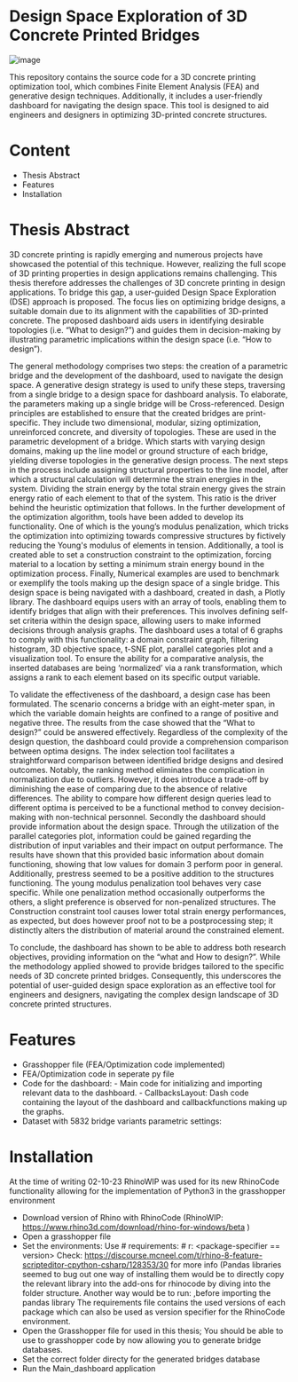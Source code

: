 # Design Space Exploration of 3D Concrete Printed Bridges
![image](https://github.com/DennisHollanders/Design-Space-Exploration-of-3D-Concrete-Printed-Bridges/assets/67959863/c8cc8ccd-ee1d-465d-a3ca-382c2fe14db3)

This repository contains the source code for a 3D concrete printing optimization tool, which combines Finite Element Analysis (FEA) and generative design techniques. Additionally, it includes a user-friendly dashboard for navigating the design space. This tool is designed to aid engineers and designers in optimizing 3D-printed concrete structures.

# Content 
- Thesis Abstract 
- Features
- Installation

# Thesis Abstract
3D concrete printing is rapidly emerging and numerous projects have showcased the potential of this technique. However, realizing the full scope of 3D printing properties in design applications remains challenging. This thesis therefore addresses the challenges of 3D concrete printing in design applications. To bridge this gap, a user-guided Design Space Exploration (DSE) approach is proposed. The focus lies on optimizing bridge designs, a suitable domain due to its alignment with the capabilities of 3D-printed concrete. The proposed dashboard aids users in identifying desirable topologies (i.e. “What to design?”) and guides them in decision-making by illustrating parametric implications within the design space (i.e. “How to design”).

The general methodology comprises two steps: the creation of a parametric bridge and the development of the dashboard, used to navigate the design space. A generative design strategy is used to unify these steps, traversing from a single bridge to a design space for dashboard analysis. To elaborate, the parameters making up a single bridge will be Cross-referenced. 
Design principles are established to ensure that the created bridges are print-specific. They include two dimensional, modular, sizing optimization, unreinforced concrete, and diversity  of topologies. These are used in the parametric development of a bridge. Which starts with varying design domains, making up the line model or ground structure of each bridge, yielding diverse topologies in the generative design process. The next steps in the process include assigning structural properties to the line model, after which a structural calculation will determine the strain energies in the system. Dividing the strain energy by the total strain energy gives the strain energy ratio of each element to that of the system. This ratio is the driver behind the heuristic optimization that follows. In the further development of the optimization algorithm, tools have been added to develop its functionality. One of which is the young’s modulus penalization, which tricks the optimization into optimizing towards compressive structures by fictively reducing the Young's modulus of elements in tension. Additionally, a tool is created able to set a construction constraint to the optimization, forcing material to a location by setting a minimum strain energy bound in the optimization process. Finally, Numerical examples are used to benchmark or exemplify the tools making up the design space of a single bridge.
This design space is being navigated with a dashboard, created in dash, a Plotly library. The dashboard equips users with an array of tools, enabling them to identify bridges that align with their preferences. This involves defining self-set criteria within the design space, allowing users to make informed decisions through analysis graphs. The dashboard uses a total of 6 graphs to comply with this functionality: a domain constraint graph, filtering histogram, 3D objective space, t-SNE plot, parallel categories plot and a visualization tool. To ensure the ability for a comparative analysis, the inserted databases are being ‘normalized’ via a rank transformation, which assigns a rank to each element based on its specific output variable. 

To validate the effectiveness of the dashboard, a design case has been formulated. The scenario concerns a bridge with an eight-meter span, in which the variable domain heights are confined to a range of positive and negative three.
The results from the case showed that the “What to design?” could be answered effectively. Regardless of the complexity of the design question, the dashboard could provide a comprehension comparison between optima designs. The index selection tool facilitates a straightforward comparison between identified bridge designs and desired outcomes. Notably, the ranking method eliminates the complication in normalization due to outliers. However, it does introduce a trade-off by diminishing the ease of comparing due to the absence of relative differences. The ability to compare how different design queries lead to different optima is perceived to be a functional method to convey decision-making with non-technical personnel. 
Secondly the dashboard should provide information about the design space. Through the utilization of the parallel categories plot, information could be gained regarding the distribution of input variables and their impact on output performance. The results have shown that this provided basic information about domain functioning, showing that low values for domain 3 perform poor in general. Additionally, prestress seemed to be a positive addition to the structures functioning. The young modulus penalization tool behaves very case specific. While one penalization method occasionally outperforms the others, a slight preference is observed for non-penalized structures. The Construction constraint tool causes lower total strain energy performances, as expected, but does however proof not to be a postprocessing step; it distinctly alters the distribution of material around the constrained element.

To conclude, the dashboard has shown to be able to address both research objectives, providing information on the “what and How to design?”. While the methodology applied showed to provide bridges tailored to the specific needs of 3D concrete printed bridges. Consequently, this underscores the potential of user-guided design space exploration as an effective tool for engineers and designers, navigating the complex design landscape of 3D concrete printed structures.

# Features
- Grasshopper file (FEA/Optimization code implemented)
- FEA/Optimization code in seperate py file
- Code for the dashboard:
      - Main code for initializing and importing relevant data to the dashboard.
      - CallbacksLayout: Dash code containing the layout of the dashboard and callbackfunctions making up the graphs.
- Dataset with 5832 bridge variants
    parametric settings:

# Installation 
At the time of writing 02-10-23 RhinoWIP was used for its new RhinoCode functionality allowing for the implementation of Python3 in the grasshopper environment
- Download version of Rhino with RhinoCode (RhinoWIP: https://www.rhino3d.com/download/rhino-for-windows/beta )
- Open a grasshopper file
- Set the environments:
    Use # requirements: <package-specifier>
        # r: <package-specifier == version>
  Check: https://discourse.mcneel.com/t/rhino-8-feature-scripteditor-cpython-csharp/128353/30 for more info (Pandas libraries seemed to bug out one way of installing them would be to directly copy the relevant library into the add-ons for rhinocode by diving into the folder structure. Another way would be to run: ,before importing the pandas library
The requirements file contains the used versions of each package which can also be used as version specifier for the RhinoCode environment.
- Open the Grasshopper file for used in this thesis; You should be able to use to grasshopper code by now allowing you to generate bridge databases. 
- Set the correct folder directy for the generated bridges database
- Run the Main_dashboard application 
